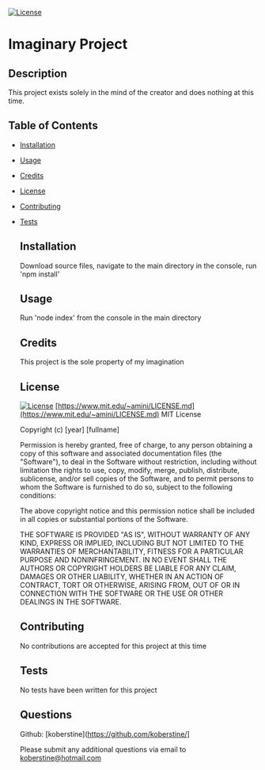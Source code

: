 [![License](https://img.shields.io/badge/License-Apache%202.0-blue.svg)](https://opensource.org/licenses/Apache-2.0)

# Imaginary Project

## Description

This project exists solely in the mind of the creator and does nothing at this time.

## Table of Contents

- [Installation](#installation)
- [Usage](#usage)
- [Credits](#credits)
- [License](#license)
- [Contributing](#contributing)
- [Tests](#tests)

  ## Installation

  Download source files, navigate to the main directory in the console, run 'npm install'

  ## Usage

  Run 'node index' from the console in the main directory

  ## Credits

  This project is the sole property of my imagination

  ## License

  [![License](https://img.shields.io/badge/License-Apache%202.0-blue.svg)](https://opensource.org/licenses/Apache-2.0)
  [https://www.mit.edu/~amini/LICENSE.md](https://www.mit.edu/~amini/LICENSE.md)
  MIT License

  Copyright (c) [year] [fullname]

  Permission is hereby granted, free of charge, to any person obtaining a copy
  of this software and associated documentation files (the "Software"), to deal
  in the Software without restriction, including without limitation the rights
  to use, copy, modify, merge, publish, distribute, sublicense, and/or sell
  copies of the Software, and to permit persons to whom the Software is
  furnished to do so, subject to the following conditions:

  The above copyright notice and this permission notice shall be included in all
  copies or substantial portions of the Software.

  THE SOFTWARE IS PROVIDED "AS IS", WITHOUT WARRANTY OF ANY KIND, EXPRESS OR
  IMPLIED, INCLUDING BUT NOT LIMITED TO THE WARRANTIES OF MERCHANTABILITY,
  FITNESS FOR A PARTICULAR PURPOSE AND NONINFRINGEMENT. IN NO EVENT SHALL THE
  AUTHORS OR COPYRIGHT HOLDERS BE LIABLE FOR ANY CLAIM, DAMAGES OR OTHER
  LIABILITY, WHETHER IN AN ACTION OF CONTRACT, TORT OR OTHERWISE, ARISING FROM,
  OUT OF OR IN CONNECTION WITH THE SOFTWARE OR THE USE OR OTHER DEALINGS IN THE
  SOFTWARE.

  ## Contributing

  No contributions are accepted for this project at this time

  ## Tests

  No tests have been written for this project

  ## Questions

  Github: [koberstine](https://github.com/koberstine/]

  Please submit any additional questions via email to koberstine@hotmail.com
